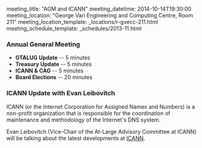 meeting_title: "AGM and ICANN"
meeting_datetime: 2014-10-14T19:30:00
meeting_location: "George Vari Engineering and Computing Centre, Room 211"
meeting_location_template: _locations/r-gvecc-211.html
meeting_schedule_template: _schedules/2013-11.html

### Annual General Meeting

* **GTALUG Update** -- 5 minutes
* **Treasury Update** -- 5 minutes
* **ICANN & CAG** -- 5 minutes
* **Board Elections** -- 20 minutes

### ICANN Update with Evan Leibovitch

ICANN (or the Internet Corporation for Assigned Names and Numbers) is a non-profit organization that is responsible for the coordination of maintenance and methodology of the Internet's DNS system.

Evan Leibovitch (Vice-Chair of the At-Large Advisory Committee at ICANN) will be talking about the latest developments at [ICANN](https://www.icann.org/).

